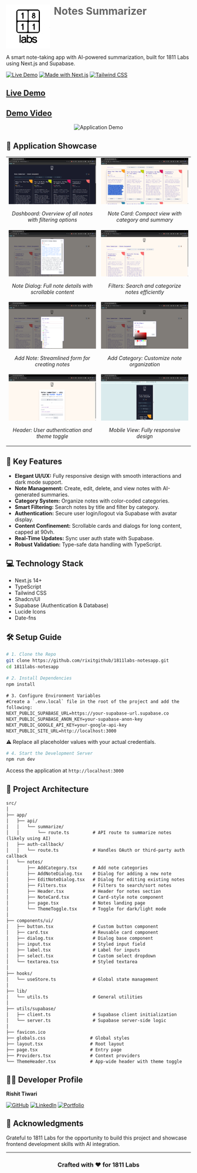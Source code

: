 <div align="left">
    <img src="ss/logo.png" alt="1811 Labs Logo" width="120" style="float: left; margin-right: 10px;"/>
    <div style="padding-left: 15px">
        <h1 style="text-decoration: none; margin: 0; padding: 0; color: #666; font-weight: bold">
            Notes Summarizer
        </h1>
    </div>
</div>

<br clear="both">

A smart note-taking app with AI-powered summarization, built for 1811 Labs using Next.js and Supabase.

[![Live Demo](https://img.shields.io/badge/demo-live-green.svg)](https://1811labs.vercel.app) 
[![Made with Next.js](https://img.shields.io/badge/Made%20with-Next.js-black)](https://nextjs.org)
[![Tailwind CSS](https://img.shields.io/badge/Styled%20with-Tailwind-blue)](https://tailwindcss.com)

## [Live Demo ](https://1811labs.vercel.app) 
## [Demo Video ](https://drive.google.com/file/d/1qOb_GTfIoBFB7pX5QOXOvd8vUhnMGfLX/view?usp=drive_link) 

<div align="center">
  <img src="ss/notes-summarizer-demo.gif" width="800" alt="Application Demo"/> <!-- Replace with actual demo GIF -->
</div>

## 📸 Application Showcase

<table>
  <tr>
    <td width="50%">
      <img src="ss/dash-dark.png" alt="Notes Dashboard"/>
      <p align="center"><em>Dashboard: Overview of all notes with filtering options</em></p>
    </td>
    <td width="50%">
      <img src="ss/summary.png" alt="Note Card"/>
      <p align="center"><em>Note Card: Compact view with category and summary</em></p>
    </td>
  </tr>
  <tr>
    <td width="50%">
      <img src="ss/note_details.png" alt="Note Details Dialog"/>
      <p align="center"><em>Note Dialog: Full note details with scrollable content</em></p>
    </td>
    <td width="50%">
      <img src="ss/search_by_category.png" alt="Filters Interface"/>
      <p align="center"><em>Filters: Search and categorize notes efficiently</em></p>
    </td>
  </tr>
  <tr>
    <td width="50%">
      <img src="ss/add_note.png" alt="Add Note Interface"/>
      <p align="center"><em>Add Note: Streamlined form for creating notes</em></p>
    </td>
    <td width="50%">
      <img src="ss/add_category.png" alt="Add Category Interface"/>
      <p align="center"><em>Add Category: Customize note organization</em></p>
    </td>
  </tr>
  <tr>
    <td width="50%">
      <img src="ss/login.png" alt="Header with Authentication"/>
      <p align="center"><em>Header: User authentication and theme toggle</em></p>
    </td>
    <td width="50%">
      <img src="ss/mobile.png" alt="Mobile Responsive View"/>
      <p align="center"><em>Mobile View: Fully responsive design</em></p>
    </td>
  </tr>
</table>

## 🚀 Key Features

- **Elegant UI/UX:** Fully responsive design with smooth interactions and dark mode support.
- **Note Management:** Create, edit, delete, and view notes with AI-generated summaries.
- **Category System:** Organize notes with color-coded categories.
- **Smart Filtering:** Search notes by title and filter by category.
- **Authentication:** Secure user login/logout via Supabase with avatar display.
- **Content Confinement:** Scrollable cards and dialogs for long content, capped at 90vh.
- **Real-Time Updates:** Sync user auth state with Supabase.
- **Robust Validation:** Type-safe data handling with TypeScript.

## 💻 Technology Stack

- Next.js 14+
- TypeScript
- Tailwind CSS
- Shadcn/UI
- Supabase (Authentication & Database)
- Lucide Icons
- Date-fns

## 🛠️ Setup Guide


```bash
# 1. Clone the Repo
git clone https://github.com/rixitgithub/1811labs-notesapp.git
cd 1811labs-notesapp
```


```bash
# 2. Install Dependencies
npm install
```



```env
# 3. Configure Environment Variables
#Create a `.env.local` file in the root of the project and add the following:
NEXT_PUBLIC_SUPABASE_URL=https://your-supabase-url.supabase.co  
NEXT_PUBLIC_SUPABASE_ANON_KEY=your-supabase-anon-key  
NEXT_PUBLIC_GOOGLE_API_KEY=your-google-api-key  
NEXT_PUBLIC_SITE_URL=http://localhost:3000  
```

⚠️ Replace all placeholder values with your actual credentials.


```bash
# 4. Start the Development Server
npm run dev
```
Access the application at `http://localhost:3000`

## 📁 Project Architecture
```plaintext
src/
│
├── app/
│   ├── api/
│   │   └── summarize/
│   │       └── route.ts         # API route to summarize notes (likely using AI)
│   ├── auth-callback/
│   │   └── route.ts             # Handles OAuth or third-party auth callback
│   └── notes/
│       ├── AddCategory.tsx      # Add note categories
│       ├── AddNoteDialog.tsx    # Dialog for adding a new note
│       ├── EditNoteDialog.tsx   # Dialog for editing existing notes
│       ├── Filters.tsx          # Filters to search/sort notes
│       ├── Header.tsx           # Header for notes section
│       ├── NoteCard.tsx         # Card-style note component
│       ├── page.tsx             # Notes landing page
│       └── ThemeToggle.tsx      # Toggle for dark/light mode
│
├── components/ui/
│   ├── button.tsx               # Custom button component
│   ├── card.tsx                 # Reusable card component
│   ├── dialog.tsx               # Dialog base component
│   ├── input.tsx                # Styled input field
│   ├── label.tsx                # Label for inputs
│   ├── select.tsx               # Custom select dropdown
│   └── textarea.tsx             # Styled textarea
│
├── hooks/
│   └── useStore.ts              # Global state management
│
├── lib/
│   └── utils.ts                 # General utilities
│
├── utils/supabase/
│   ├── client.ts                # Supabase client initialization
│   └── server.ts                # Supabase server-side logic
│
├── favicon.ico
├── globals.css                 # Global styles
├── layout.tsx                  # Root layout
├── page.tsx                    # Entry page
├── Providers.tsx               # Context providers
└── ThemeHeader.tsx             # App-wide header with theme toggle
```

## 👨‍💻 Developer Profile

**Rishit Tiwari**

[![GitHub](https://img.shields.io/badge/GitHub-Profile-blue?style=flat&logo=github)](https://github.com/rixitgithub) 
[![LinkedIn](https://img.shields.io/badge/LinkedIn-Profile-blue?style=flat&logo=linkedin)](https://www.linkedin.com/in/rishit-tiwari/) 
[![Portfolio](https://img.shields.io/badge/Portfolio-Website-blue)](https://rishittiwari.vercel.app/) 

## 🙏 Acknowledgments

Grateful to 1811 Labs for the opportunity to build this project and showcase frontend development skills with AI integration.

---

<div align="center">

### Crafted with ❤️ for 1811 Labs
</div>
